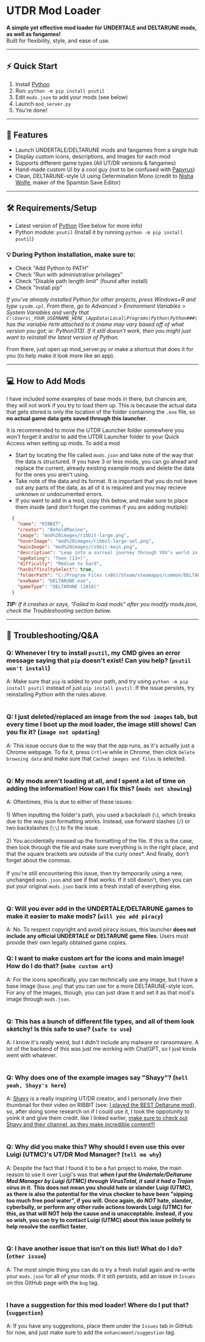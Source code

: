 # UTDR Mod Loader

**A simple yet effective mod loader for UNDERTALE and DELTARUNE mods, as well as fangames!**  
Built for flexibility, style, and ease of use.

---

## ⚡ Quick Start
1. Install [Python](https://www.python.org/downloads/)
2. Run: `python -m pip install psutil`
3. Edit `mods.json` to add your mods (see below)
4. Launch `mod_server.py`
5. You're done!

---

## 🚀 Features

* Launch UNDERTALE/DELTARUNE mods and fangames from a single hub
* Display custom icons, descriptions, and images for each mod
* Supports different game types (All UT/DR versions & fangames)
* Hand-made custom UI by a cool guy (not to be confused with [Papyrus](https://undertale.fandom.com/wiki/Papyrus))
* Clean, DELTARUNE-style UI using Determination Mono (credit to [Nisha Wolfe](https://saveeditor.spamton.com/), maker of the Spamton Save Editor)

---

## 🛠️ Requirements/Setup

* Latest version of [Python](https://www.python.org/downloads/) (See below for more info)
* Python module: `psutil` (Install it by running `python -m pip install psutil`)

### 💡 During Python installation, make sure to:
* Check "Add Python to PATH"
* Check "Run with administrative privilages"
* Check "Disable path length limit" (found after install)
* Check "Install pip"

*If you've already installed Python for other projects, press Windows+R and type `sysdm.cpl`. From there, go to Advanced > Environment Variables > System Variables and verify that `C:\Users\_YOUR_USERNAME_HERE_\AppData\Local\Programs\Python\Python###\` has the variable `PATH` attached to it (name may vary based off of what version you got; ie: Python313). If it still doesn't work, then you might just want to reinstall the latest version of Python.*

From there, just open up mod_server.py or make a shortcut that does it for you (to help make it look more like an app).

---

## 💻 How to Add Mods

I have included some examples of base mods in there, but chances are, they will not work if you try to load them up. This is because the actual data that gets stored is only the location of the folder containing the `.exe` file, so **no actual game data gets saved through this launcher**.

It is recommended to move the UTDR Launcher folder somewhere you won't forget it and/or to add the UTDR Launcher folder to your Quick Access when setting up mods.
To add a mod
* Start by locating the file called *`mods.json`* and take note of the way that the data is structured. If you have 3 or less mods, you can go ahead and replace the current, already existing example mods and delete the data for the ones you aren't using.
* Take note of the data and its format. It is important that you do not leave out any parts of the data, as all of it is required and you may recieve unknown or undocumented errors.
* If you want to add in a mod, copy this below, and make sure to place them inside (and don't forget the commas if you are adding mutiple):
```json
  {
    "name": "RIBBIT",
    "creator": "BeholdMaxine",
    "image": "mod%20images/ribbit-large.png",
    "hoverImage": "mod%20images/ribbit-large-sel.png",
    "mainImage": "mod%20images/ribbit-main.png",
    "description": "Leap into a surreal journey through YOU’s world in RIBBIT, a bizarre and stylish DELTARUNE mod packed with weird humor, striking visuals, and unpredictable twists.",
    "ageRating": "Teen (13+)",
    "difficulty": "Medium to hard",
    "hasDifficultySelect": true,
    "folderPath": "C:/Program Files (x86)/Steam/steamapps/common/DELTARUNE Mods/RIBBIT",
    "exeName": "DELTARUNE.exe",
    "gameType": "DELTARUNE (2018)"
  }
```
___TIP:___ *If it crashes or says, "Failed to load mods" after you modify mods.json, check the Troubleshooting section below.*

---

## 🔧 Troubleshooting/Q&A

### Q: Whenever I try to install `psutil`, my CMD gives an error message saying that `pip` doesn't exist! Can you help? (`psutil won't install`)
A: Make sure that `pip` is added to your path, and try using `python -m pip install psutil` instead of just `pip install psutil`. If the issue persists, try reinstalling Python with the rules above.
<br/>
<br/>
### Q: I just deleted/replaced an image from the `mod images` tab, but every time I boot up the mod loader, the image still shows! Can you fix it? (`image not updating`)
A: This issue occurs due to the way that the app runs, as it's actually just a Chrome webpage. To fix it, press `Crtl+H` while in Chrome, then click `Delete browsing data` and make sure that `Cached images and files` is selected.
<br/>
<br/>
### Q: My mods aren't loading at all, and I spent a lot of time on adding the information! How can I fix this? (`mods not showing`)
A: Oftentimes, this is due to either of these issues:
<br/>
<br/>1) When inputting the folder's path, you used a backslash (`\`), which breaks due to the way json formatting works. Instead, use forward slashes (`/`) or two backslashes (`\\`) to fix the issue.
<br/>
<br/>2) You accidentally messed up the formatting of the file. If this is the case, then look through the file and make sure everything is in the right place, and that the square brackets are outside of the curly ones*. And finally, don't forget about the commas.
<br/>
<br/>If you're still encountering this issue, then try temporarily using a new, unchanged `mods.json` and see if that works. If it still doesn't, then you can put your original `mods.json` back into a fresh install of everything else.
<br/>
<br/>
### Q: Will you ever add in the UNDERTALE/DELTARUNE games to make it easier to make mods? (`will you add piracy`)
A: No. To respect copyright and avoid piracy issues, this launcher **does not include any official UNDERTALE or DELTARUNE game files.** Users must provide their own legally obtained game copies. 
### Q: I want to make custom art for the icons and main image! How do I do that? (`make custom art`)
A: For the icons specifically, you can technically use any image, but I have a base image (`base.png`) that you can use for a more DELTARUNE-style icon. For any of the images, though, you can just draw it and set it as that mod's image through `mods.json`.
<br/>
<br/>
### Q: This has a bunch of different file types, and all of them look sketchy! Is this safe to use? (`safe to use`)
A: I know it's really weird, but I didn't include any malware or ransomware. A lot of the backend of this was just me working with ChatGPT, so I just kinda went with whatever.
<br/>
<br/>
### Q: Why does one of the example images say "Shayy"? (`hell yeah, Shayy's here`)
A: [Shayy](https://www.youtube.com/@ShayyTV?sub_confirmation=1) is a really inspiring UT/DR creator, and I personally *love* their thumbnail for their video on RIBBIT (see: [I played the BEST Deltarune mod](https://www.youtube.com/watch?v=aHsDcya7ArY?)), so, after doing some research on if I could use it, I took the oppotunity to yoink it and give them credit. like I linked earlier, [make sure to check out Shayy and their channel, as they make incredible content!!!](https://www.youtube.com/@ShayyTV?sub_confirmation=1)
<br/>
<br/>
### Q: Why did you make this? Why should I even use this over Luigi (UTMC)'s UT/DR Mod Manager? (`tell me why`)
A: Despite the fact that I found it to be a fun project to make, the main reason to use it over Luigi's was that ___when I put the Undertale/Deltarune Mod Manager by Luigi (UTMC) through VirusTotal, it said it had a Trojan virus in it.___ **This does not mean you should hate or slander Luigi (UTMC), as there is also the potential for the virus checker to have been "sipping too much free pool water", if you will. Once again, do _NOT_ hate, slander, cyberbully, or perform any other rude actions towards Luigi (UTMC) for this, as that will NOT help the cause and is unacceptable. Instead, if you so wish, you can try to contact Luigi (UTMC) about this issue politely to help resolve the conflict faster.**
<br/>
<br/>
### Q: I have another issue that isn't on this list! What do I do? (`other issue`)
A: The most simple thing you can do is try a fresh install again and re-write your `mods.json` for all of your mods. If it still persists, add an issue in `Issues` on this GitHub page with the `bug` tag.
<br/>
<br/>
### I have a suggestion for this mod loader! Where do I put that? (`suggestion`)
A: If you have any suggestions, place them under the `Issues` tab in GitHub for now, and just make sure to add the `enhancement/suggestion` tag.
